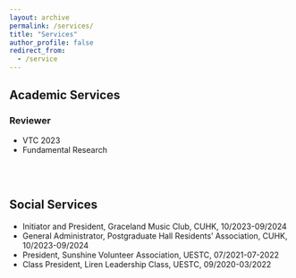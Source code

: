 ```yaml
---
layout: archive
permalink: /services/
title: "Services"
author_profile: false
redirect_from:
  - /service
---
```

## Academic Services
### Reviewer
- VTC 2023
- Fundamental Research
<br>
<br>

## Social Services
- Initiator and President, Graceland Music Club, CUHK, 10/2023-09/2024
- General Administrator, Postgraduate Hall Residents’ Association, CUHK, 10/2023-09/2024
- President, Sunshine Volunteer Association, UESTC, 07/2021-07-2022
- Class President, Liren Leadership Class, UESTC, 09/2020-03/2022
